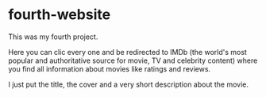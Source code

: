# fourth-website
This was my fourth project.  

Here you can clic every one and be redirected to IMDb (the world's most popular and authoritative source for movie, TV and celebrity content) 
where you find all information about movies like ratings and reviews. 

I just put the title, the cover and a very short description about the movie. 
